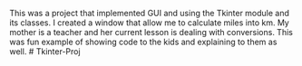 This was a project that implemented GUI and using the Tkinter module and its classes. I created a window that allow me to calculate miles into km. My mother is a teacher and her current lesson is dealing with conversions. This was fun example of showing code to the kids and explaining to them as well. # Tkinter-Proj
